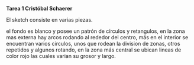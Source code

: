 **Tarea 1 Cristóbal Schaerer**



El sketch consiste en varias piezas.

el fondo es blanco y posee un patrón de círculos y retangulos, en la zona mas externa hay arcos rodando al rededor del centro, más en el interior se encuentran varios circulos,  unos que rodean la division de zonas, otros repetidos y algunos rotando, en la zona más central se ubican lineas  de color rojo las cuales varian su grosor y largo. 